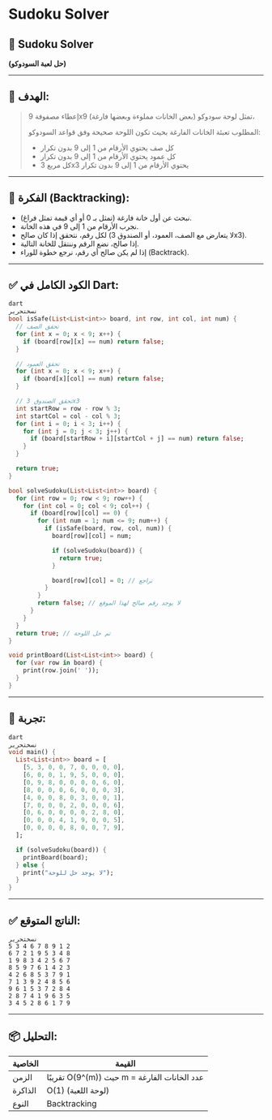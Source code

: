 # Sudoku Solver

## 🔢 Sudoku Solver

**(حل لعبة السودوكو)**

---

## 🎯 الهدف:

> إعطاء مصفوفة 9x9 تمثل لوحة سودوكو (بعض الخانات مملوءة وبعضها فارغة)،
> 
> 
> المطلوب تعبئة الخانات الفارغة بحيث تكون اللوحة صحيحة وفق قواعد السودوكو:
> 
> - كل صف يحتوي الأرقام من 1 إلى 9 بدون تكرار
> - كل عمود يحتوي الأرقام من 1 إلى 9 بدون تكرار
> - كل مربع 3x3 يحتوي الأرقام من 1 إلى 9 بدون تكرار

---

## 🧠 الفكرة (Backtracking):

- نبحث عن أول خانة فارغة (تمثل بـ 0 أو أي قيمة تمثل فراغ).
- نجرب الأرقام من 1 إلى 9 في هذه الخانة.
- لكل رقم، نتحقق إذا كان صالح (لا يتعارض مع الصف، العمود، أو الصندوق 3x3).
- إذا صالح، نضع الرقم وننتقل للخانة التالية.
- إذا لم يكن صالح أي رقم، نرجع خطوة للوراء (Backtrack).

---

## ✅ الكود الكامل في Dart:

```dart
dart
نسختحرير
bool isSafe(List<List<int>> board, int row, int col, int num) {
  // تحقق الصف
  for (int x = 0; x < 9; x++) {
    if (board[row][x] == num) return false;
  }

  // تحقق العمود
  for (int x = 0; x < 9; x++) {
    if (board[x][col] == num) return false;
  }

  // تحقق الصندوق 3x3
  int startRow = row - row % 3;
  int startCol = col - col % 3;
  for (int i = 0; i < 3; i++) {
    for (int j = 0; j < 3; j++) {
      if (board[startRow + i][startCol + j] == num) return false;
    }
  }

  return true;
}

bool solveSudoku(List<List<int>> board) {
  for (int row = 0; row < 9; row++) {
    for (int col = 0; col < 9; col++) {
      if (board[row][col] == 0) {
        for (int num = 1; num <= 9; num++) {
          if (isSafe(board, row, col, num)) {
            board[row][col] = num;

            if (solveSudoku(board)) {
              return true;
            }

            board[row][col] = 0; // تراجع
          }
        }
        return false; // لا يوجد رقم صالح لهذا الموقع
      }
    }
  }
  return true; // تم حل اللوحة
}

void printBoard(List<List<int>> board) {
  for (var row in board) {
    print(row.join(' '));
  }
}

```

---

## 🧪 تجربة:

```dart
dart
نسختحرير
void main() {
  List<List<int>> board = [
    [5, 3, 0, 0, 7, 0, 0, 0, 0],
    [6, 0, 0, 1, 9, 5, 0, 0, 0],
    [0, 9, 8, 0, 0, 0, 0, 6, 0],
    [8, 0, 0, 0, 6, 0, 0, 0, 3],
    [4, 0, 0, 8, 0, 3, 0, 0, 1],
    [7, 0, 0, 0, 2, 0, 0, 0, 6],
    [0, 6, 0, 0, 0, 0, 2, 8, 0],
    [0, 0, 0, 4, 1, 9, 0, 0, 5],
    [0, 0, 0, 0, 8, 0, 0, 7, 9],
  ];

  if (solveSudoku(board)) {
    printBoard(board);
  } else {
    print("لا يوجد حل للوحة");
  }
}

```

---

## ✅ الناتج المتوقع:

```
نسختحرير
5 3 4 6 7 8 9 1 2
6 7 2 1 9 5 3 4 8
1 9 8 3 4 2 5 6 7
8 5 9 7 6 1 4 2 3
4 2 6 8 5 3 7 9 1
7 1 3 9 2 4 8 5 6
9 6 1 5 3 7 2 8 4
2 8 7 4 1 9 6 3 5
3 4 5 2 8 6 1 7 9

```

---

## 📦 التحليل:

| الخاصية | القيمة |
| --- | --- |
| الزمن | تقريبًا O(9^(m)) حيث m = عدد الخانات الفارغة |
| الذاكرة | O(1) (لوحة اللعبة) |
| النوع | Backtracking |